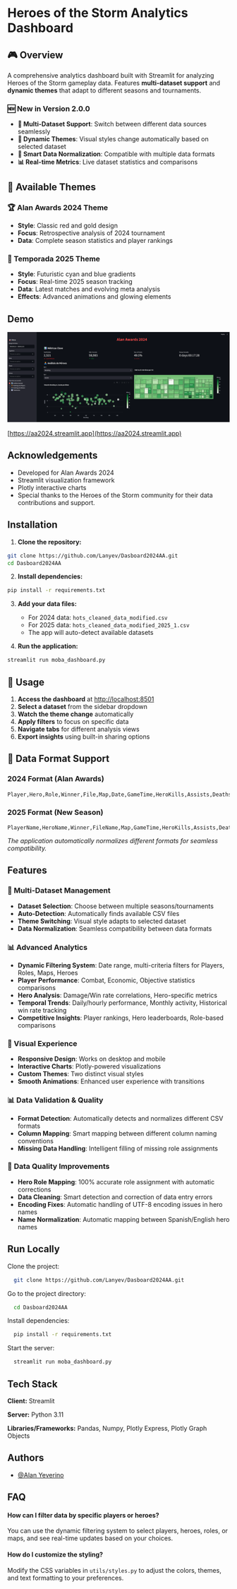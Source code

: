 # Heroes of the Storm Analytics Dashboard

## 🎮 Overview
A comprehensive analytics dashboard built with Streamlit for analyzing Heroes of the Storm gameplay data. Features **multi-dataset support** and **dynamic themes** that adapt to different seasons and tournaments.

### 🆕 New in Version 2.0.0
- **🎯 Multi-Dataset Support**: Switch between different data sources seamlessly
- **🎨 Dynamic Themes**: Visual styles change automatically based on selected dataset
- **🔄 Smart Data Normalization**: Compatible with multiple data formats
- **📊 Real-time Metrics**: Live dataset statistics and comparisons

## 🎨 Available Themes

### 🏆 Alan Awards 2024 Theme
- **Style**: Classic red and gold design
- **Focus**: Retrospective analysis of 2024 tournament
- **Data**: Complete season statistics and player rankings

### 🚀 Temporada 2025 Theme  
- **Style**: Futuristic cyan and blue gradients
- **Focus**: Real-time 2025 season tracking
- **Data**: Latest matches and evolving meta analysis
- **Effects**: Advanced animations and glowing elements


## Demo

![alt text](images/ss.png)

[https://aa2024.streamlit.app](https://aa2024.streamlit.app)

## Acknowledgements

- Developed for Alan Awards 2024
- Streamlit visualization framework
- Plotly interactive charts
- Special thanks to the Heroes of the Storm community for their data contributions and support.

## Installation

1. **Clone the repository:**
```bash
git clone https://github.com/Lanyev/Dasboard2024AA.git
cd Dasboard2024AA
```

2. **Install dependencies:**
```bash
pip install -r requirements.txt
```

3. **Add your data files:**
   - For 2024 data: `hots_cleaned_data_modified.csv`
   - For 2025 data: `hots_cleaned_data_modified_2025_1.csv`
   - The app will auto-detect available datasets

4. **Run the application:**
```bash
streamlit run moba_dashboard.py
```

## 🎯 Usage

1. **Access the dashboard** at [http://localhost:8501](http://localhost:8501)
2. **Select a dataset** from the sidebar dropdown
3. **Watch the theme change** automatically
4. **Apply filters** to focus on specific data
5. **Navigate tabs** for different analysis views
6. **Export insights** using built-in sharing options

## 📁 Data Format Support

### 2024 Format (Alan Awards)
```csv
Player,Hero,Role,Winner,File,Map,Date,GameTime,HeroKills,Assists,Deaths,...
```

### 2025 Format (New Season)  
```csv
PlayerName,HeroName,Winner,FileName,Map,GameTime,HeroKills,Assists,Deaths,...
```

*The application automatically normalizes different formats for seamless compatibility.*

## Features

### 🎯 Multi-Dataset Management
- **Dataset Selection**: Choose between multiple seasons/tournaments
- **Auto-Detection**: Automatically finds available CSV files
- **Theme Switching**: Visual style adapts to selected dataset
- **Data Normalization**: Seamless compatibility between data formats

### 📊 Advanced Analytics
- **Dynamic Filtering System**: Date range, multi-criteria filters for Players, Roles, Maps, Heroes
- **Player Performance**: Combat, Economic, Objective statistics comparisons
- **Hero Analysis**: Damage/Win rate correlations, Hero-specific metrics
- **Temporal Trends**: Daily/hourly performance, Monthly activity, Historical win rate tracking
- **Competitive Insights**: Player rankings, Hero leaderboards, Role-based comparisons

### 🎨 Visual Experience
- **Responsive Design**: Works on desktop and mobile
- **Interactive Charts**: Plotly-powered visualizations
- **Custom Themes**: Two distinct visual styles
- **Smooth Animations**: Enhanced user experience with transitions

### 📊 **Data Validation & Quality**
- **Format Detection**: Automatically detects and normalizes different CSV formats
- **Column Mapping**: Smart mapping between different column naming conventions
- **Missing Data Handling**: Intelligent filling of missing role assignments

### 🔧 **Data Quality Improvements**
- **Hero Role Mapping**: 100% accurate role assignment with automatic corrections
- **Data Cleaning**: Smart detection and correction of data entry errors
- **Encoding Fixes**: Automatic handling of UTF-8 encoding issues in hero names
- **Name Normalization**: Automatic mapping between Spanish/English hero names


## Run Locally

Clone the project:

```bash
  git clone https://github.com/Lanyev/Dasboard2024AA.git
```

Go to the project directory:

```bash
  cd Dasboard2024AA
```

Install dependencies:

```bash
  pip install -r requirements.txt
```

Start the server:

```bash
  streamlit run moba_dashboard.py
```

## Tech Stack

**Client:** Streamlit

**Server:** Python 3.11

**Libraries/Frameworks:** Pandas, Numpy, Plotly Express, Plotly Graph Objects


## Authors

- [@Alan Yeverino](https://www.github.com/Lanyev)

## FAQ

#### How can I filter data by specific players or heroes?

You can use the dynamic filtering system to select players, heroes, roles, or maps, and see real-time updates based on your choices.

#### How do I customize the styling?

Modify the CSS variables in `utils/styles.py` to adjust the colors, themes, and text formatting to your preferences.
